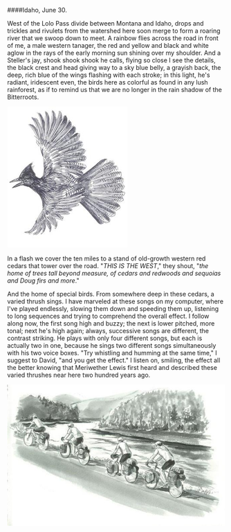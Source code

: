 ####Idaho, June 30.

 West of the Lolo Pass divide between Montana and Idaho, drops and trickles and rivulets from the watershed here soon merge to form a roaring river that we swoop down to meet. A rainbow flies across the road in front of me, a male western tanager, the red and yellow and black and white aglow in the rays of the early morning sun shining over my shoulder. And a Steller's jay, shook shook shook he calls, flying so close I see the details, the black crest and head giving way to a sky blue belly, a grayish back, the deep, rich blue of the wings flashing with each stroke; in this light, he's radiant, iridescent even, the birds here as colorful as found in any lush rainforest, as if to remind us that we are no longer in the rain shadow of the Bitterroots. 
 
 ![Idaho](../look_inside_images/Idaho-0.jpg)

In a flash we cover the ten miles to a stand of old-growth western red cedars that tower over the road. "_THIS IS THE WEST_," they shout, "_the home of trees tall beyond measure, of cedars and redwoods and sequoias and Doug firs and more_." 

And the home of special birds. From somewhere deep in these cedars, a varied thrush sings. I have marveled at these songs on my computer, where I've played endlessly, slowing them down and speeding them up, listening to long sequences and trying to comprehend the overall effect. I follow along now, the first song high and buzzy; the next is lower pitched, more tonal; next he's high again; always, successive songs are different, the contrast striking. He plays with only four different songs, but each is actually two in one, because he sings two different songs simultaneously with his two voice boxes. "Try whistling and humming at the same time," I suggest to David, "and you get the effect." I listen on, smiling, the effect all the better knowing that Meriwether Lewis first heard and described these varied thrushes near here two hundred years ago. 

![Idaho](../look_inside_images/Idaho-2.jpg)


